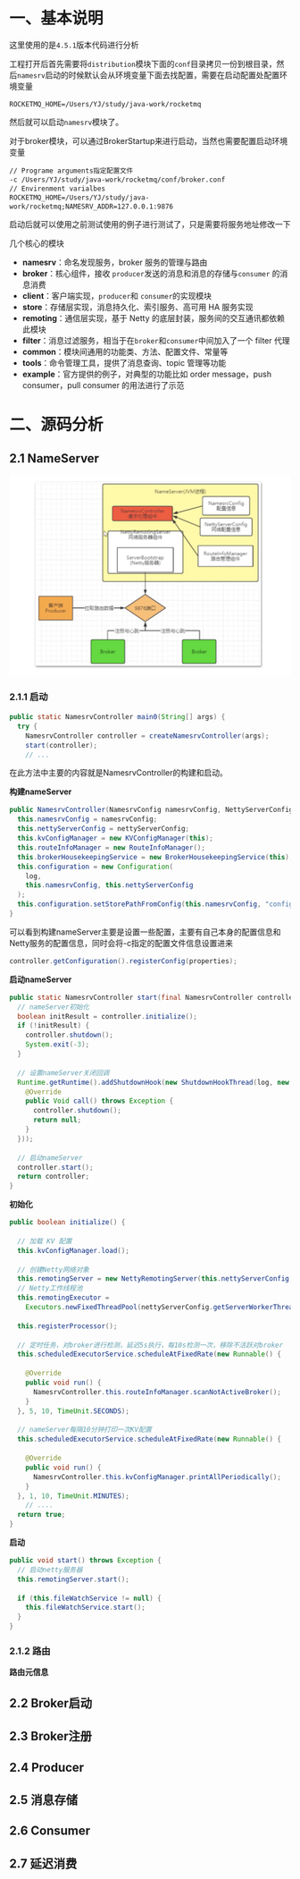 # 一、基本说明

这里使用的是`4.5.1`版本代码进行分析

工程打开后首先需要将`distribution`模块下面的`conf`目录拷贝一份到根目录，然后`namesrv`启动的时候默认会从环境变量下面去找配置，需要在启动配置处配置环境变量

```
ROCKETMQ_HOME=/Users/YJ/study/java-work/rocketmq
```

然后就可以启动`namesrv`模块了。



对于broker模块，可以通过BrokerStartup来进行启动，当然也需要配置启动环境变量

```
// Programe arguments指定配置文件
-c /Users/YJ/study/java-work/rocketmq/conf/broker.conf
// Envirenment varialbes
ROCKETMQ_HOME=/Users/YJ/study/java-work/rocketmq;NAMESRV_ADDR=127.0.0.1:9876
```

启动后就可以使用之前测试使用的例子进行测试了，只是需要将服务地址修改一下



几个核心的模块

- **namesrv**：命名发现服务，broker 服务的管理与路由
- **broker**：核心组件，接收 `producer`发送的消息和消息的存储与`consumer` 的消息消费
- **client**：客户端实现，`producer`和 `consumer`的实现模块
- **store**：存储层实现，消息持久化、索引服务、高可用 HA 服务实现
- **remoting**：通信层实现，基于 Netty 的底层封装，服务间的交互通讯都依赖此模块
- **filter**：消息过滤服务，相当于在`broker`和`consumer`中间加入了一个 filter 代理
- **common**：模块间通用的功能类、方法、配置文件、常量等
- **tools**：命令管理工具，提供了消息查询、topic 管理等功能
- **example**：官方提供的例子，对典型的功能比如 order message，push consumer，pull consumer 的用法进行了示范



# 二、源码分析

## 2.1 NameServer

![005.png](./img/005.png)

### 2.1.1 启动

```java
public static NamesrvController main0(String[] args) {
  try {
    NamesrvController controller = createNamesrvController(args);
    start(controller);
    // ...
```

在此方法中主要的内容就是NamesrvController的构建和启动。

**构建nameServer**

```java
public NamesrvController(NamesrvConfig namesrvConfig, NettyServerConfig nettyServerConfig) {
  this.namesrvConfig = namesrvConfig;
  this.nettyServerConfig = nettyServerConfig;
  this.kvConfigManager = new KVConfigManager(this);
  this.routeInfoManager = new RouteInfoManager();
  this.brokerHousekeepingService = new BrokerHousekeepingService(this);
  this.configuration = new Configuration(
    log,
    this.namesrvConfig, this.nettyServerConfig
  );
  this.configuration.setStorePathFromConfig(this.namesrvConfig, "configStorePath");
}
```

可以看到构建nameServer主要是设置一些配置，主要有自己本身的配置信息和Netty服务的配置信息，同时会将-c指定的配置文件信息设置进来

```java
controller.getConfiguration().registerConfig(properties);
```

**启动nameServer**

```java
public static NamesrvController start(final NamesrvController controller) throws Exception {
  // nameServer初始化
  boolean initResult = controller.initialize();
  if (!initResult) {
    controller.shutdown();
    System.exit(-3);
  }

  // 设置nameServer关闭回调
  Runtime.getRuntime().addShutdownHook(new ShutdownHookThread(log, new Callable<Void>() {
    @Override
    public Void call() throws Exception {
      controller.shutdown();
      return null;
    }
  }));

  // 启动nameServer
  controller.start();
  return controller;
}
```

**初始化**

```java
public boolean initialize() {

  // 加载 KV 配置
  this.kvConfigManager.load();

  // 创建Netty网络对象
  this.remotingServer = new NettyRemotingServer(this.nettyServerConfig, this.brokerHousekeepingService);
  // Netty工作线程池
  this.remotingExecutor =
    Executors.newFixedThreadPool(nettyServerConfig.getServerWorkerThreads(), new ThreadFactoryImpl("RemotingExecutorThread_"));

  this.registerProcessor();

  // 定时任务，对broker进行检测，延迟5s执行，每10s检测一次，移除不活跃对broker
  this.scheduledExecutorService.scheduleAtFixedRate(new Runnable() {

    @Override
    public void run() {
      NamesrvController.this.routeInfoManager.scanNotActiveBroker();
    }
  }, 5, 10, TimeUnit.SECONDS);

  // nameServer每隔10分钟打印一次KV配置
  this.scheduledExecutorService.scheduleAtFixedRate(new Runnable() {

    @Override
    public void run() {
      NamesrvController.this.kvConfigManager.printAllPeriodically();
    }
  }, 1, 10, TimeUnit.MINUTES);
	// ....
  return true;
}
```

**启动**

```java
public void start() throws Exception {
  // 启动netty服务器
  this.remotingServer.start();

  if (this.fileWatchService != null) {
    this.fileWatchService.start();
  }
}
```



### 2.1.2 路由

**路由元信息**

















## 2.2 Broker启动





## 2.3 Broker注册





## 2.4 Producer







## 2.5 消息存储







## 2.6 Consumer





## 2.7 延迟消费





